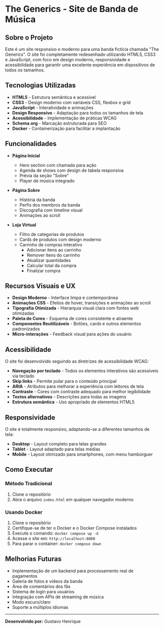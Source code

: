 # The Generics - Site de Banda de Música

## Sobre o Projeto

Este é um site responsivo e moderno para uma banda fictícia chamada "The Generics". O site foi completamente redesenhado utilizando HTML5, CSS3 e JavaScript, com foco em design moderno, responsividade e acessibilidade para garantir uma excelente experiência em dispositivos de todos os tamanhos.

## Tecnologias Utilizadas

- **HTML5** - Estrutura semântica e acessível
- **CSS3** - Design moderno com variáveis CSS, flexbox e grid
- **JavaScript** - Interatividade e animações
- **Design Responsivo** - Adaptação para todos os tamanhos de tela
- **Acessibilidade** - Implementação de práticas WCAG
- **Schema.org** - Marcação estruturada para SEO
- **Docker** - Containerização para facilitar a implantação

## Funcionalidades

- **Página Inicial**
  - Hero section com chamada para ação
  - Agenda de shows com design de tabela responsiva
  - Prévia da seção "Sobre"
  - Player de música integrado

- **Página Sobre**
  - História da banda
  - Perfis dos membros da banda
  - Discografia com timeline visual
  - Animações ao scroll

- **Loja Virtual**
  - Filtro de categorias de produtos
  - Cards de produtos com design moderno
  - Carrinho de compras interativo
    - Adicionar itens ao carrinho
    - Remover itens do carrinho
    - Atualizar quantidades
    - Calcular total da compra
    - Finalizar compra

## Recursos Visuais e UX

- **Design Moderno** - Interface limpa e contemporânea
- **Animações CSS** - Efeitos de hover, transições e animações ao scroll
- **Tipografia Otimizada** - Hierarquia visual clara com fontes web otimizadas
- **Paleta de Cores** - Esquema de cores consistente e atraente
- **Componentes Reutilizáveis** - Botões, cards e outros elementos padronizados
- **Micro-interações** - Feedback visual para ações do usuário

## Acessibilidade

O site foi desenvolvido seguindo as diretrizes de acessibilidade WCAG:

- **Navegação por teclado** - Todos os elementos interativos são acessíveis via teclado
- **Skip links** - Permite pular para o conteúdo principal
- **ARIA** - Atributos para melhorar a experiência com leitores de tela
- **Contraste** - Cores com contraste adequado para melhor legibilidade
- **Textos alternativos** - Descrições para todas as imagens
- **Estrutura semântica** - Uso apropriado de elementos HTML5

## Responsividade

O site é totalmente responsivo, adaptando-se a diferentes tamanhos de tela:
- **Desktop** - Layout completo para telas grandes
- **Tablet** - Layout adaptado para telas médias
- **Mobile** - Layout otimizado para smartphones, com menu hambúrguer

## Como Executar

### Método Tradicional
1. Clone o repositório
2. Abra o arquivo `index.html` em qualquer navegador moderno

### Usando Docker
1. Clone o repositório
2. Certifique-se de ter o Docker e o Docker Compose instalados
3. Execute o comando: `docker compose up -d`
4. Acesse o site em: `http://localhost:8080`
5. Para parar o container: `docker compose down`

## Melhorias Futuras

- Implementação de um backend para processamento real de pagamentos
- Galeria de fotos e vídeos da banda
- Área de comentários dos fãs
- Sistema de login para usuários
- Integração com APIs de streaming de música
- Modo escuro/claro
- Suporte a múltiplos idiomas

---

**Desenvolvido por:** Gustavo Henrique